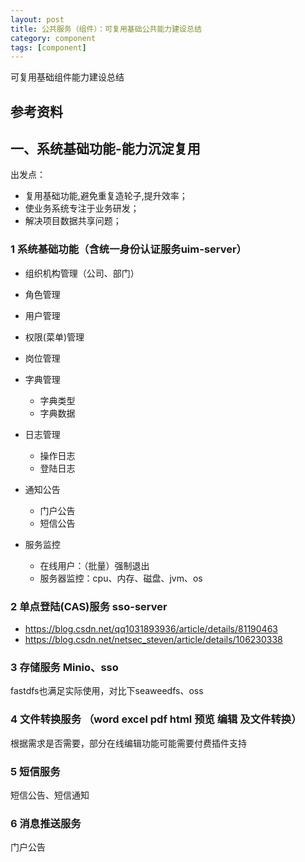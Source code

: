 ```yaml
---
layout: post
title: 公共服务（组件）：可复用基础公共能力建设总结
category: component
tags: [component]
---
```


可复用基础组件能力建设总结

## 参考资料

## 一、系统基础功能-能力沉淀复用
出发点：  
- 复用基础功能,避免重复造轮子,提升效率；
- 使业务系统专注于业务研发；
- 解决项目数据共享问题；

### 1 系统基础功能（含统一身份认证服务uim-server）
- 组织机构管理（公司、部门）
- 角色管理
- 用户管理
- 权限(菜单)管理
- 岗位管理


- 字典管理
    - 字典类型
    - 字典数据
- 日志管理
    - 操作日志
    - 登陆日志
- 通知公告
    - 门户公告
    - 短信公告
- 服务监控
    - 在线用户：（批量）强制退出
    - 服务器监控：cpu、内存、磁盘、jvm、os

### 2 单点登陆(CAS)服务 sso-server
- https://blog.csdn.net/qq1031893936/article/details/81190463
- https://blog.csdn.net/netsec_steven/article/details/106230338

### 3 存储服务 Minio、sso 
fastdfs也满足实际使用，对比下seaweedfs、oss

### 4 文件转换服务 （word excel pdf html 预览 编辑 及文件转换）
根据需求是否需要，部分在线编辑功能可能需要付费插件支持

### 5 短信服务
短信公告、短信通知

### 6 消息推送服务
门户公告